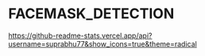 # FACEMASK_DETECTION
https://github-readme-stats.vercel.app/api?username=suprabhu77&show_icons=true&theme=radical
